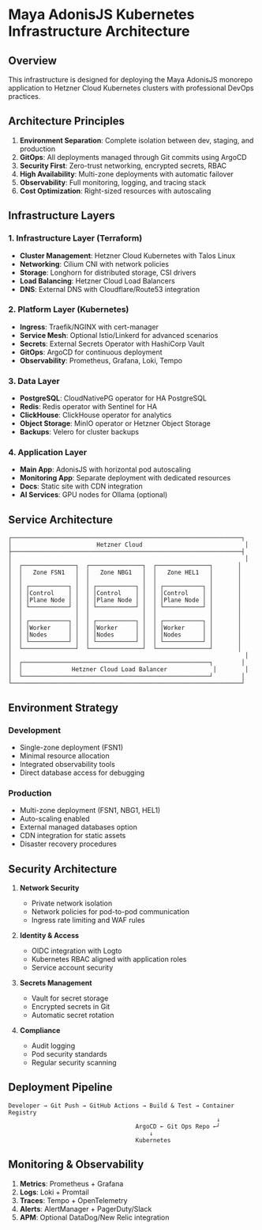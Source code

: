 # Maya AdonisJS Kubernetes Infrastructure Architecture

## Overview

This infrastructure is designed for deploying the Maya AdonisJS monorepo application to Hetzner Cloud Kubernetes clusters with professional DevOps practices.

## Architecture Principles

1. **Environment Separation**: Complete isolation between dev, staging, and production
2. **GitOps**: All deployments managed through Git commits using ArgoCD
3. **Security First**: Zero-trust networking, encrypted secrets, RBAC
4. **High Availability**: Multi-zone deployments with automatic failover
5. **Observability**: Full monitoring, logging, and tracing stack
6. **Cost Optimization**: Right-sized resources with autoscaling

## Infrastructure Layers

### 1. Infrastructure Layer (Terraform)
- **Cluster Management**: Hetzner Cloud Kubernetes with Talos Linux
- **Networking**: Cilium CNI with network policies
- **Storage**: Longhorn for distributed storage, CSI drivers
- **Load Balancing**: Hetzner Cloud Load Balancers
- **DNS**: External DNS with Cloudflare/Route53 integration

### 2. Platform Layer (Kubernetes)
- **Ingress**: Traefik/NGINX with cert-manager
- **Service Mesh**: Optional Istio/Linkerd for advanced scenarios
- **Secrets**: External Secrets Operator with HashiCorp Vault
- **GitOps**: ArgoCD for continuous deployment
- **Observability**: Prometheus, Grafana, Loki, Tempo

### 3. Data Layer
- **PostgreSQL**: CloudNativePG operator for HA PostgreSQL
- **Redis**: Redis operator with Sentinel for HA
- **ClickHouse**: ClickHouse operator for analytics
- **Object Storage**: MinIO operator or Hetzner Object Storage
- **Backups**: Velero for cluster backups

### 4. Application Layer
- **Main App**: AdonisJS with horizontal pod autoscaling
- **Monitoring App**: Separate deployment with dedicated resources
- **Docs**: Static site with CDN integration
- **AI Services**: GPU nodes for Ollama (optional)

## Service Architecture

```
┌─────────────────────────────────────────────────────────────────┐
│                        Hetzner Cloud                             │
├─────────────────────────────────────────────────────────────────┤
│                                                                  │
│  ┌───────────────┐  ┌───────────────┐  ┌───────────────┐       │
│  │   Zone FSN1   │  │   Zone NBG1   │  │   Zone HEL1   │       │
│  │               │  │               │  │               │       │
│  │ ┌───────────┐ │  │ ┌───────────┐ │  │ ┌───────────┐ │       │
│  │ │Control    │ │  │ │Control    │ │  │ │Control    │ │       │
│  │ │Plane Node │ │  │ │Plane Node │ │  │ │Plane Node │ │       │
│  │ └───────────┘ │  │ └───────────┘ │  │ └───────────┘ │       │
│  │               │  │               │  │               │       │
│  │ ┌───────────┐ │  │ ┌───────────┐ │  │ ┌───────────┐ │       │
│  │ │Worker     │ │  │ │Worker     │ │  │ │Worker     │ │       │
│  │ │Nodes      │ │  │ │Nodes      │ │  │ │Nodes      │ │       │
│  │ └───────────┘ │  │ └───────────┘ │  │ └───────────┘ │       │
│  └───────────────┘  └───────────────┘  └───────────────┘       │
│                                                                  │
│  ┌─────────────────────────────────────────────────────┐        │
│  │              Hetzner Cloud Load Balancer             │        │
│  └─────────────────────────────────────────────────────┘        │
└─────────────────────────────────────────────────────────────────┘
```

## Environment Strategy

### Development
- Single-zone deployment (FSN1)
- Minimal resource allocation
- Integrated observability tools
- Direct database access for debugging

### Production
- Multi-zone deployment (FSN1, NBG1, HEL1)
- Auto-scaling enabled
- External managed databases option
- CDN integration for static assets
- Disaster recovery procedures

## Security Architecture

1. **Network Security**
   - Private network isolation
   - Network policies for pod-to-pod communication
   - Ingress rate limiting and WAF rules

2. **Identity & Access**
   - OIDC integration with Logto
   - Kubernetes RBAC aligned with application roles
   - Service account security

3. **Secrets Management**
   - Vault for secret storage
   - Encrypted secrets in Git
   - Automatic secret rotation

4. **Compliance**
   - Audit logging
   - Pod security standards
   - Regular security scanning

## Deployment Pipeline

```
Developer → Git Push → GitHub Actions → Build & Test → Container Registry
                                                           ↓
                                    ArgoCD ← Git Ops Repo ←┘
                                        ↓
                                    Kubernetes
```

## Monitoring & Observability

1. **Metrics**: Prometheus + Grafana
2. **Logs**: Loki + Promtail
3. **Traces**: Tempo + OpenTelemetry
4. **Alerts**: AlertManager + PagerDuty/Slack
5. **APM**: Optional DataDog/New Relic integration
